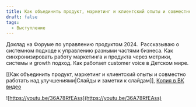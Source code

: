 ```yaml
---
title: Как объединить продукт, маркетинг и клиентский опыты и совместно работать над улучшениями (Видео)
draft: false
tags:
  - Выступление
---
```

Доклад на Форуме по управлению продуктом 2024.  Рассказываю о системном подходе к управлению разными частями бизнеса. Как синхронизировать работу маркетинга и продукта через метрики, системы и growth подход. Как работает customer voice в Детском мире.

[[Как объединить продукт, маркетинг и клиентский опыты и совместно работать над улучшениями|Слайды и заметки к слайдам]], [Копия в ВК видео](https://vk.ru/video7492795_456239087)

![https://youtu.be/36A78RfEAss](https://youtu.be/36A78RfEAss)

